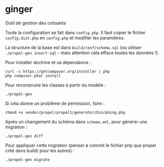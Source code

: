 ginger
======

Outil de gestion des cotisants

Toute la configuration se fait dans `config.php`. Il faut copier le fichier `config.dist.php` en `config.php` et modifier les paramètres.

La structure de la base est dans `build/conf/schema.sql` (ou utiliser `./propel-gen insert-sql` - mais attention cela efface toutes les données !).

Pour installer doctrine et sa dépendance :

    curl -s https://getcomposer.org/installer | php
    php composer.phar install

Pour reconstruire les classes à partir du modèle :

    ./propel-gen

Si cela donne un problème de permission, faire :

    chmod +x vendor/propel/propel1/generator/bin/phing.php

Après un changement du schéma dans `schema.xml`, pour générer une migration :
 
    ./propel-gen diff
 
Pour appliquer cette migration (penser à commit le fichier php que propel créé dans build/ pour les autres) :
 
    ./propel-gen migrate
